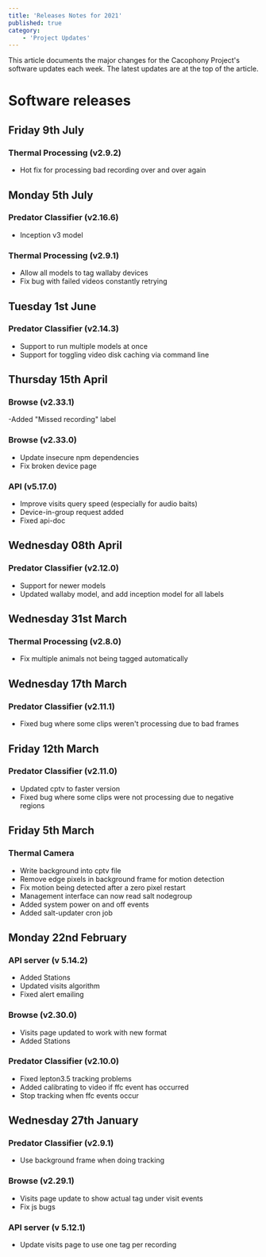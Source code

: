 ```yaml
---
title: 'Releases Notes for 2021'
published: true
category:
    - 'Project Updates'
---
```


This article documents the major changes for the Cacophony Project's
software updates each week. The latest updates are at the top of the
article.

# Software releases
## Friday 9th July
### Thermal Processing (v2.9.2)
- Hot fix for processing bad recording over and over again

## Monday 5th July
### Predator Classifier (v2.16.6)
- Inception v3 model

### Thermal Processing (v2.9.1)
- Allow all models to tag wallaby devices
- Fix bug with failed videos constantly retrying

## Tuesday 1st June
### Predator Classifier (v2.14.3)
- Support to run multiple models at once
- Support for toggling video disk caching via command line


## Thursday 15th April
### Browse (v2.33.1)
-Added "Missed recording" label

### Browse (v2.33.0)
- Update insecure npm dependencies
- Fix broken device page

### API (v5.17.0)
- Improve visits query speed (especially for audio baits)
- Device-in-group request added
- Fixed api-doc

## Wednesday 08th April
### Predator Classifier (v2.12.0)
- Support for newer models
- Updated wallaby model, and add inception model for all labels

## Wednesday 31st March
### Thermal Processing (v2.8.0)
- Fix multiple animals not being tagged automatically

## Wednesday 17th March
### Predator Classifier (v2.11.1)
- Fixed bug where some clips weren't processing due to bad frames


## Friday 12th March
### Predator Classifier (v2.11.0)
- Updated cptv to faster version
- Fixed bug where some clips were not processing due to negative regions


## Friday 5th March
### Thermal Camera

- Write background into cptv file
- Remove edge pixels in background frame for motion detection
- Fix motion being detected after a zero pixel restart
- Management interface can now read salt nodegroup
- Added system power on and off events
- Added salt-updater cron job


## Monday 22nd February

### API server (v 5.14.2)
- Added Stations
- Updated visits algorithm
- Fixed alert emailing


### Browse (v2.30.0)
- Visits page updated to work with new format
- Added Stations


### Predator Classifier (v2.10.0)
- Fixed lepton3.5 tracking problems
- Added calibrating to video if ffc event has occurred
- Stop tracking when ffc events occur

## Wednesday 27th January
### Predator Classifier (v2.9.1)
- Use background frame when doing tracking


### Browse (v2.29.1)
- Visits page update to show actual tag under visit events
- Fix js bugs

### API server (v 5.12.1)
- Update visits page to use one tag per recording

